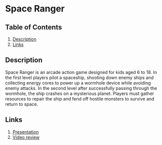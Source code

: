 # Space Ranger

## Table of Contents

1. [Description](#description)
2. [Links](#links)

## Description

Space Ranger is an arcade action game designed for kids aged 6 to 18. In the first level players pilot a spaceship, shooting down enemy ships and collecting energy cores to power up a wormhole device while avoiding enemy attacks. In the second level after successfully passing through the wormhole, the ship crashes on a mysterious planet. Players must gather resources to repair the ship and fend off hostile monsters to survive and return to space.

## Links
1. [Presentation](https://disk.yandex.ru/i/GqIgERNvMyuHCA)
2. [Video review](https://disk.yandex.ru/i/0ByM5XW74jUNAw)
